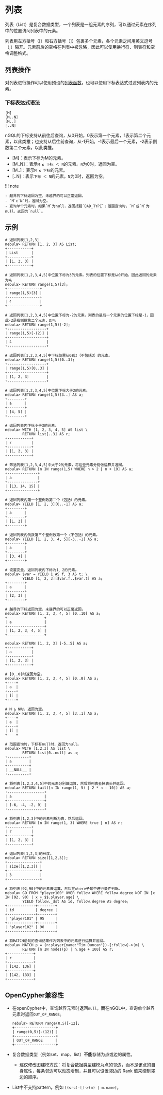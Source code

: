# 列表

列表（List）是复合数据类型，一个列表是一组元素的序列，可以通过元素在序列中的位置访问列表中的元素。

列表用左方括号（[）和右方括号（]）包裹多个元素，各个元素之间用英文逗号（,）隔开。元素前后的空格在列表中被忽略，因此可以使用换行符、制表符和空格调整格式。

## 列表操作

对列表进行操作可以使用预设的[列表函数](../6.functions-and-expressions/6.list.md)，也可以使用下标表达式过滤列表内的元素。

### 下标表达式语法

```ngql
[M]
[M..N]
[M..]
[..N]
```

nGQL的下标支持从前往后查询，从0开始，0表示第一个元素，1表示第二个元素，以此类推；也支持从后往前查询，从-1开始，-1表示最后一个元素，-2表示倒数第二个元素，以此类推。

- [M]：表示下标为M的元素。
- [M..N]：表示`M ≤ 下标 ＜ N`的元素。`N`为0时，返回为空。
- [M..]：表示`M ≤ 下标`的元素。
- [..N]：表示`下标 ＜ N`的元素。`N`为0时，返回为空。

!!! note

    - 越界的下标返回为空，未越界的可以正常返回。
    - `M`≥`N`时，返回为空。
    - 查询单个元素时，如果`M`为null，返回报错`BAD_TYPE`；范围查询时，`M`或`N`为null，返回为`null`。

## 示例

```ngql
# 返回列表[1,2,3]
nebula> RETURN [1, 2, 3] AS List;
+-----------+
| List      |
+-----------+
| [1, 2, 3] |
+-----------+

# 返回列表[1,2,3,4,5]中位置下标为3的元素。列表的位置下标是从0开始，因此返回的元素为4。
nebula> RETURN range(1,5)[3];
+---------------+
| range(1,5)[3] |
+---------------+
| 4             |
+---------------+

# 返回列表[1,2,3,4,5]中位置下标为-2的元素。列表的最后一个元素的位置下标是-1，因此-2是指倒数第二个元素，即4。
nebula> RETURN range(1,5)[-2];
+------------------+
| range(1,5)[-(2)] |
+------------------+
| 4                |
+------------------+

# 返回列表[1,2,3,4,5]中下标位置从0到3（不包括3）的元素。
nebula> RETURN range(1,5)[0..3];
+------------------+
| range(1,5)[0..3] |
+------------------+
| [1, 2, 3]        |
+------------------+

# 返回列表[1,2,3,4,5]中位置下标大于2的元素。
nebula> RETURN range(1,5)[3..] AS a;
+--------+
| a      |
+--------+
| [4, 5] |
+--------+

# 返回列表内下标小于3的元素。
nebula> WITH [1, 2, 3, 4, 5] AS list \
        RETURN list[..3] AS r;
+-----------+
| r         |
+-----------+
| [1, 2, 3] |
+-----------+

# 筛选列表[1,2,3,4,5]中大于2的元素，将这些元素分别做运算并返回。
nebula> RETURN [n IN range(1,5) WHERE n > 2 | n + 10] AS a;
+--------------+
| a            |
+--------------+
| [13, 14, 15] |
+--------------+

# 返回列表内第一个至倒数第二个（包括）的元素。
nebula> YIELD [1, 2, 3][0..-1] AS a;
+--------+
| a      |
+--------+
| [1, 2] |
+--------+

# 返回列表内倒数第三个至倒数第一个（不包括）的元素。
nebula> YIELD [1, 2, 3, 4, 5][-3..-1] AS a;
+--------+
| a      |
+--------+
| [3, 4] |
+--------+

# 设置变量，返回列表内下标为1、2的元素。
nebula> $var = YIELD 1 AS f, 3 AS t; \
        YIELD [1, 2, 3][$var.f..$var.t] AS a;
+--------+
| a      |
+--------+
| [2, 3] |
+--------+

# 越界的下标返回为空，未越界的可以正常返回。
nebula> RETURN [1, 2, 3, 4, 5] [0..10] AS a;
+-----------------+
| a               |
+-----------------+
| [1, 2, 3, 4, 5] |
+-----------------+

nebula> RETURN [1, 2, 3] [-5..5] AS a;
+-----------+
| a         |
+-----------+
| [1, 2, 3] |
+-----------+

# [0..0]时返回为空。
nebula> RETURN [1, 2, 3, 4, 5] [0..0] AS a;
+----+
| a  |
+----+
| [] |
+----+

# M ≥ N时，返回为空。
nebula> RETURN [1, 2, 3, 4, 5] [3..1] AS a;
+----+
| a  |
+----+
| [] |
+----+

# 范围查询时，下标有null时，返回为null。
nebula> WITH [1,2,3] AS list \
        RETURN list[0..null] as a;
+----------+
| a        |
+----------+
| __NULL__ |
+----------+

# 将列表[1,2,3,4,5]中的元素分别做运算，然后将列表去掉表头并返回。
nebula> RETURN tail([n IN range(1, 5) | 2 * n - 10]) AS a;
+-----------------+
| a               |
+-----------------+
| [-6, -4, -2, 0] |
+-----------------+

# 将列表[1,2,3]中的元素判断为真，然后返回。
nebula> RETURN [n IN range(1, 3) WHERE true | n] AS r;
+-----------+
| r         |
+-----------+
| [1, 2, 3] |
+-----------+

# 返回列表[1,2,3]的长度。
nebula> RETURN size([1,2,3]);
+---------------+
| size([1,2,3]) |
+---------------+
| 3             |
+---------------+

# 将列表[92,90]中的元素做运算，然后在where子句中进行条件判断。
nebula> GO FROM "player100" OVER follow WHERE follow.degree NOT IN [x IN [92, 90] | x + $$.player.age] \
        YIELD follow._dst AS id, follow.degree AS degree;
+-------------+--------+
| id          | degree |
+-------------+--------+
| "player101" | 95     |
+-------------+--------+
| "player102" | 90     |
+-------------+--------+

# 将MATCH语句的查询结果作为列表中的元素进行运算并返回。
nebula> MATCH p = (n:player{name:"Tim Duncan"})-[:follow]->(m) \
        RETURN [n IN nodes(p) | n.age + 100] AS r;
+------------+
| r          |
+------------+
| [142, 136] |
+------------+
| [142, 133] |
+------------+
```

## OpenCypher兼容性

- 在openCypher中，查询越界元素时返回`null`，而在nGQL中，查询单个越界元素时返回`OUT_OF_RANGE`。

    ```ngql
    nebula> RETURN range(0,5)[-12];
    +-------------------+
    | range(0,5)[-(12)] |
    +-------------------+
    | OUT_OF_RANGE      |
    +-------------------+
    ```

- 复合数据类型（例如set、map、list）**不能**存储为点或边的属性。

   - 建议修改图建模方式：将复合数据类型建模为点的邻边，而不是该点的自身属性，每条邻边可以动态增删，并且可以设置邻边的 Rank 值来控制邻边的顺序。

- List中不支持pattern，例如 `[(src)-[]->(m) | m.name]`。
